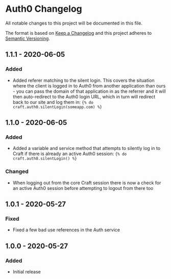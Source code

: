 # Auth0 Changelog

All notable changes to this project will be documented in this file.

The format is based on [Keep a Changelog](http://keepachangelog.com/) and this project adheres to [Semantic Versioning](http://semver.org/).


## 1.1.1 - 2020-06-05
### Added
- Added referer matching to the silent login. This covers the situation where the client is logged in to Auth0 from another application than ours - you can pass the domain of that application in as the referrer and it will then auto-redirect to the Auth0 login URL, which in turn will redirect back to our site and log them in: `{% do craft.auth0.silentLogin(someapp.com) %}`


## 1.1.0 - 2020-06-05
### Added
- Added a variable and service method that attempts to silently log in to Craft if there is already an active Auth0 session: `{% do craft.auth0.silentLogin() %}`

### Changed
- When logging out from the core Craft session there is now a check for an active Auth0 session before attempting to logout from there too 


## 1.0.1 - 2020-05-27
### Fixed
- Fixed a few bad use references in the Auth service


## 1.0.0 - 2020-05-27
### Added
- Initial release
